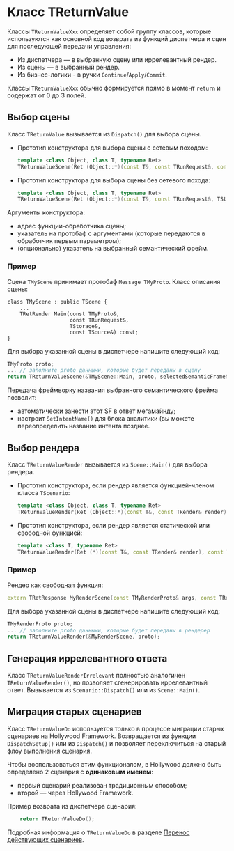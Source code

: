 # Класс TReturnValue

Классы `TReturnValueXxx` определяет собой группу классов, которые используются как основной код возврата из функций диспетчера и сцен для последующей передачи управления:

* Из диспетчера — в выбранную сцену или иррелевантный рендер.
* Из сцены — в выбранный рендер.
* Из бизнес-логики - в ручки `Continue`/`Apply`/`Commit`.

Классы `TReturnValueXxx` обычно формируется прямо в момент `return` и содержат от 0 до 3 полей.

## Выбор сцены

Класс `TReturnValue` вызывается из `Dispatch()` для выбора сцены.

* Прототип конструктора для выбора сцены с сетевым походом:
    ```cpp
    template <class Object, class T, typename Ret>
    TReturnValueScene(Ret (Object::*)(const T&, const TRunRequest&, const TStorage&) const, const T& proto, const TString& selectedSf = "");
    ```

* Прототип конструктора для выбора сцены без сетевого похода:
    ```cpp
    template <class Object, class T, typename Ret>
    TReturnValueScene(Ret (Object::*)(const T&, const TRunRequest&, TStorage&, const TSource&) const, const T& proto, const TString& selectedSf = "");
    ```

Аргументы конструктора:

* адрес функции-обработчика сцены;
* указатель на протобаф с аргументами (которые передаются в обработчик первым параметром);
* (опционально) указатель на выбранный семантический фрейм.


### Пример

Сцена `TMyScene` принимает протобаф `Message TMyProto`. Класс описания сцены:

```
class TMyScene : public TScene {
    ...
    TRetRender Main(const TMyProto&,
                    const TRunRequest&,
                    TStorage&,
                    const TSource&) const;
}
```

Для выбора указанной сцены в диспетчере напишите следующий код:

```cpp
TMyProto proto;
... // заполните proto данными, которые будет переданы в сцену
return TReturnValueScene(&TMyScene::Main, proto, selectedSemanticFrameName);
```

Передача фреймворку названия выбранного семантического фрейма позволит:

* автоматически занести этот SF в ответ мегамайнду;
* настроит `SetIntentName()` для блока аналитики (вы можете переопределить название интента позднее.

## Выбор рендера

Класс `TReturnValueRender` вызывается из `Scene::Main()` для выбора рендера.

* Прототип конструктора, если рендер является функцией-членом класса `TScenario`:
    ```cpp
    template <class Object, class T, typename Ret>
    TReturnValueRender(Ret (Object::*)(const T&, const TRender& render) const, const T& proto);
    ```
* Прототип конструктора, если рендер является статической или свободной функцией:
    ```cpp
    template <class T, typename Ret>
    TReturnValueRender(Ret (*)(const T&, const TRender& render), const T& proto);
    ```

### Пример

Рендер как свободная функция:
```cpp
extern TRetResponse MyRenderScene(const TMyRenderProto& args, const TRender& render);
```

Для выбора указанной сцены в диспетчере напишите следующий код:

```cpp
TMyRenderProto proto;
... // заполните proto данными, которые будет переданы в рендерер
return TReturnValueRender(&MyRenderScene, proto);
```

## Генерация иррелевантного ответа

Класс `TReturnValueRenderIrrelevant` полностью аналогичен `TReturnValueRender()`, но позволяет сгенерировать иррелевантный ответ. Вызывается из `Scenario::Dispatch()` или из `Scene::Main()`.


## Миграция старых сценариев

Класс `TReturnValueDo` используется только в процессе миграции старых сценариев на Hollywood Framework. Возвращается из функции `DispatchSetup()` или из `Dispatch()` и позволяет переключиться на старый флоу выполнения сценария. 

Чтобы воспользоваться этим функционалом, в Hollywood должно быть определено 2 сценария с **одинаковым именем**:
* первый сценарий реализован традиционным способом;
* второй — через Hollywood Framework.


Пример возврата из диспетчера сценария:

```cpp
    return TReturnValueDo();
```

Подробная информация о `TReturnValueDo` в разделе [Перенос действующих сценариев](../compatibility/migration.md).
